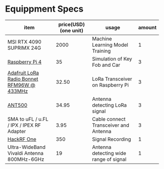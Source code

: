 # Equippment Specs


| item                                      | price(USD)(one unit) | usage                                     | amount |
|-------------------------------------------|------------|-------------------------------------------|--------|
| MSI RTX 4090 SUPRIMX 24G                   |     2000       | Machine Learning Model Training           | 1      |
| [Raspberry Pi 4](https://www.raspberrypi.com/products/raspberry-pi-4-model-b/)                            |      35      | Simulation of Key Fob and Car             | 3      |
| [Adafruit LoRa Radio Bonnet RFM96W @ 433MHz](https://www.adafruit.com/product/4075) | 32.50      | LoRa Transceiver on Raspberry Pi           | 3      |
| [ANT500](https://greatscottgadgets.com/ant500/)                                    | 34.95      | Antenna detecting LoRa signal              | 3      |
| SMA to uFL / u.FL / IPX / IPEX RF Adapter  | 3.95       | Cable connect Transceiver and Antenna      | 3      |
| [HackRF One](https://greatscottgadgets.com/hackrf/one/)                                |      350      | Signal Recording                          | 1      |
| Ultra-WideBand Vivaldi Antenna 800MHz-6GHz |      19      | Antenna detecting wide range of signal    | 1      |
